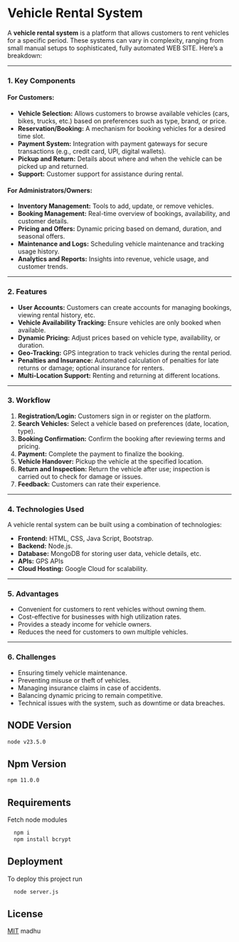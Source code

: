 # Vehicle Rental System

A **vehicle rental system** is a platform that allows customers to rent vehicles for a specific period. These systems can vary in complexity, ranging from small manual setups to sophisticated, fully automated WEB SITE. Here’s a breakdown:

---

### **1. Key Components**

#### **For Customers:**

- **Vehicle Selection:** Allows customers to browse available vehicles (cars, bikes, trucks, etc.) based on preferences such as type, brand, or price.
- **Reservation/Booking:** A mechanism for booking vehicles for a desired time slot.
- **Payment System:** Integration with payment gateways for secure transactions (e.g., credit card, UPI, digital wallets).
- **Pickup and Return:** Details about where and when the vehicle can be picked up and returned.
- **Support:** Customer support for assistance during rental.

#### **For Administrators/Owners:**

- **Inventory Management:** Tools to add, update, or remove vehicles.
- **Booking Management:** Real-time overview of bookings, availability, and customer details.
- **Pricing and Offers:** Dynamic pricing based on demand, duration, and seasonal offers.
- **Maintenance and Logs:** Scheduling vehicle maintenance and tracking usage history.
- **Analytics and Reports:** Insights into revenue, vehicle usage, and customer trends.

---

### **2. Features**

- **User Accounts:** Customers can create accounts for managing bookings, viewing rental history, etc.
- **Vehicle Availability Tracking:** Ensure vehicles are only booked when available.
- **Dynamic Pricing:** Adjust prices based on vehicle type, availability, or duration.
- **Geo-Tracking:** GPS integration to track vehicles during the rental period.
- **Penalties and Insurance:** Automated calculation of penalties for late returns or damage; optional insurance for renters.
- **Multi-Location Support:** Renting and returning at different locations.

---

### **3. Workflow**

1. **Registration/Login:** Customers sign in or register on the platform.
2. **Search Vehicles:** Select a vehicle based on preferences (date, location, type).
3. **Booking Confirmation:** Confirm the booking after reviewing terms and pricing.
4. **Payment:** Complete the payment to finalize the booking.
5. **Vehicle Handover:** Pickup the vehicle at the specified location.
6. **Return and Inspection:** Return the vehicle after use; inspection is carried out to check for damage or issues.
7. **Feedback:** Customers can rate their experience.

---

### **4. Technologies Used**

A vehicle rental system can be built using a combination of technologies:

- **Frontend:** HTML, CSS, Java Script, Bootstrap.
- **Backend:** Node.js.
- **Database:** MongoDB for storing user data, vehicle details, etc.
- **APIs:** GPS APIs
- **Cloud Hosting:** Google Cloud for scalability.

---

### **5. Advantages**

- Convenient for customers to rent vehicles without owning them.
- Cost-effective for businesses with high utilization rates.
- Provides a steady income for vehicle owners.
- Reduces the need for customers to own multiple vehicles.

---

### **6. Challenges**

- Ensuring timely vehicle maintenance.
- Preventing misuse or theft of vehicles.
- Managing insurance claims in case of accidents.
- Balancing dynamic pricing to remain competitive.
- Technical issues with the system, such as downtime or data breaches.

## NODE Version

```bash
node v23.5.0
```

## Npm Version

```bash
npm 11.0.0
```

## Requirements

Fetch node modules

```bash
  npm i
  npm install bcrypt
```

## Deployment

To deploy this project run

```bash
  node server.js
```

## License

[MIT](https://choosealicense.com/licenses/mit/)
madhu